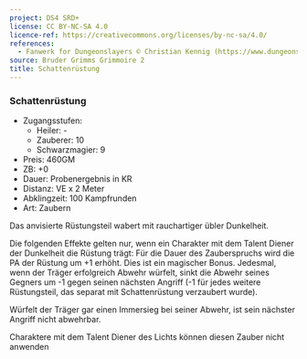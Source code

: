 ```yaml
---
project: DS4 SRD+
license: CC BY-NC-SA 4.0
licence-ref: https://creativecommons.org/licenses/by-nc-sa/4.0/
references: 
  - Fanwerk for Dungeonslayers © Christian Kennig (https://www.dungeonslayers.net/)
source: Bruder Grimms Grimmoire 2
title: Schattenrüstung
---
```


### Schattenrüstung

- Zugangsstufen:
  - Heiler: -
  - Zauberer: 10
  - Schwarzmagier: 9
- Preis: 460GM
- ZB: +0
- Dauer: Probenergebnis in KR
- Distanz: VE x 2 Meter
- Abklingzeit: 100 Kampfrunden
- Art: Zaubern

Das anvisierte Rüstungsteil wabert mit rauchartiger übler Dunkelheit.

Die folgenden Effekte gelten nur, wenn ein Charakter mit dem Talent Diener der Dunkelheit die Rüstung trägt: Für die Dauer des Zauberspruchs wird die PA der Rüstung um +1 erhöht. Dies ist ein magischer Bonus. Jedesmal, wenn der Träger erfolgreich Abwehr würfelt, sinkt die Abwehr seines Gegners um -1 gegen seinen nächsten Angriff (-1 für jedes weitere Rüstungsteil, das separat mit Schattenrüstung verzaubert wurde).

Würfelt der Träger gar einen Immersieg bei seiner Abwehr, ist sein nächster Angriff nicht abwehrbar.

Charaktere mit dem Talent Diener des Lichts können diesen Zauber nicht anwenden

